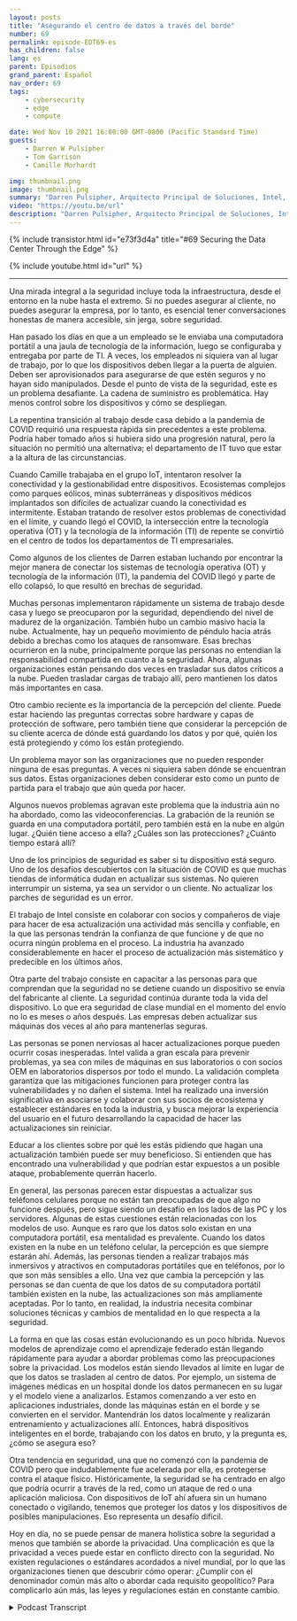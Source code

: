 ```yaml
---
layout: posts
title: "Asegurando el centro de datos a través del borde"
number: 69
permalink: episode-EDT69-es
has_children: false
lang: es
parent: Episodios
grand_parent: Español
nav_order: 69
tags:
    - cybersecurity
    - edge
    - compute

date: Wed Nov 10 2021 16:00:00 GMT-0800 (Pacific Standard Time)
guests:
    - Darren W Pulsipher
    - Tom Garrison
    - Camille Morhardt

img: thumbnail.png
image: thumbnail.png
summary: "Darren Pulsipher, Arquitecto Principal de Soluciones, Intel, habla sobre la seguridad del centro de datos a través del borde con otros ejecutivos de Intel y los anfitriones del podcast Tom Garrison, VP de Seguridad del Cliente, y Camille Morhardt, Directora de Innovación y Comunicación de Seguridad."
video: "https://youtu.be/url"
description: "Darren Pulsipher, Arquitecto Principal de Soluciones, Intel, habla sobre la seguridad del centro de datos a través del borde con otros ejecutivos de Intel y los anfitriones del podcast Tom Garrison, VP de Seguridad del Cliente, y Camille Morhardt, Directora de Innovación y Comunicación de Seguridad."
---
```


<div>
{% include transistor.html id="e73f3d4a" title="#69 Securing the Data Center Through the Edge" %}

{% include youtube.html id="url" %}
</div>

---

Una mirada integral a la seguridad incluye toda la infraestructura, desde el entorno en la nube hasta el extremo. Si no puedes asegurar al cliente, no puedes asegurar la empresa, por lo tanto, es esencial tener conversaciones honestas de manera accesible, sin jerga, sobre seguridad.

Han pasado los días en que a un empleado se le enviaba una computadora portátil a una jaula de tecnología de la información, luego se configuraba y entregaba por parte de TI. A veces, los empleados ni siquiera van al lugar de trabajo, por lo que los dispositivos deben llegar a la puerta de alguien. Deben ser aprovisionados para asegurarse de que estén seguros y no hayan sido manipulados. Desde el punto de vista de la seguridad, este es un problema desafiante. La cadena de suministro es problemática. Hay menos control sobre los dispositivos y cómo se despliegan.

La repentina transición al trabajo desde casa debido a la pandemia de COVID requirió una respuesta rápida sin precedentes a este problema. Podría haber tomado años si hubiera sido una progresión natural, pero la situación no permitió una alternativa; el departamento de IT tuvo que estar a la altura de las circunstancias.

Cuando Camille trabajaba en el grupo IoT, intentaron resolver la conectividad y la gestionabilidad entre dispositivos. Ecosistemas complejos como parques eólicos, minas subterráneas y dispositivos médicos implantados son difíciles de actualizar cuando la conectividad es intermitente. Estaban tratando de resolver estos problemas de conectividad en el límite, y cuando llegó el COVID, la intersección entre la tecnología operativa (OT) y la tecnología de la información (TI) de repente se convirtió en el centro de todos los departamentos de TI empresariales.

Como algunos de los clientes de Darren estaban luchando por encontrar la mejor manera de conectar los sistemas de tecnología operativa (OT) y tecnología de la información (IT), la pandemia del COVID llegó y parte de ello colapsó, lo que resultó en brechas de seguridad.

Muchas personas implementaron rápidamente un sistema de trabajo desde casa y luego se preocuparon por la seguridad, dependiendo del nivel de madurez de la organización. También hubo un cambio masivo hacia la nube. Actualmente, hay un pequeño movimiento de péndulo hacia atrás debido a brechas como los ataques de ransomware. Esas brechas ocurrieron en la nube, principalmente porque las personas no entendían la responsabilidad compartida en cuanto a la seguridad. Ahora, algunas organizaciones están pensando dos veces en trasladar sus datos críticos a la nube. Pueden trasladar cargas de trabajo allí, pero mantienen los datos más importantes en casa.

Otro cambio reciente es la importancia de la percepción del cliente. Puede estar haciendo las preguntas correctas sobre hardware y capas de protección de software, pero también tiene que considerar la percepción de su cliente acerca de dónde está guardando los datos y por qué, quién los está protegiendo y cómo los están protegiendo.

Un problema mayor son las organizaciones que no pueden responder ninguna de esas preguntas. A veces ni siquiera saben dónde se encuentran sus datos. Estas organizaciones deben considerar esto como un punto de partida para el trabajo que aún queda por hacer.

Algunos nuevos problemas agravan este problema que la industria aún no ha abordado, como las videoconferencias. La grabación de la reunión se guarda en una computadora portátil, pero también está en la nube en algún lugar. ¿Quién tiene acceso a ella? ¿Cuáles son las protecciones? ¿Cuánto tiempo estará allí?

Uno de los principios de seguridad es saber si tu dispositivo está seguro. Uno de los desafíos descubiertos con la situación de COVID es que muchas tiendas de informática dudan en actualizar sus sistemas. No quieren interrumpir un sistema, ya sea un servidor o un cliente. No actualizar los parches de seguridad es un error.

El trabajo de Intel consiste en colaborar con socios y compañeros de viaje para hacer de esa actualización una actividad más sencilla y confiable, en la que las personas tendrán la confianza de que funcione y de que no ocurra ningún problema en el proceso. La industria ha avanzado considerablemente en hacer el proceso de actualización más sistemático y predecible en los últimos años.

Otra parte del trabajo consiste en capacitar a las personas para que comprendan que la seguridad no se detiene cuando un dispositivo se envía del fabricante al cliente. La seguridad continúa durante toda la vida del dispositivo. Lo que era seguridad de clase mundial en el momento del envío no lo es meses o años después. Las empresas deben actualizar sus máquinas dos veces al año para mantenerlas seguras.

Las personas se ponen nerviosas al hacer actualizaciones porque pueden ocurrir cosas inesperadas. Intel valida a gran escala para prevenir problemas, ya sea con miles de máquinas en sus laboratorios o con socios OEM en laboratorios dispersos por todo el mundo. La validación completa garantiza que las mitigaciones funcionen para proteger contra las vulnerabilidades y no dañen el sistema. Intel ha realizado una inversión significativa en asociarse y colaborar con sus socios de ecosistema y establecer estándares en toda la industria, y busca mejorar la experiencia del usuario en el futuro desarrollando la capacidad de hacer las actualizaciones sin reiniciar.

Educar a los clientes sobre por qué les estás pidiendo que hagan una actualización también puede ser muy beneficioso. Si entienden que has encontrado una vulnerabilidad y que podrían estar expuestos a un posible ataque, probablemente querrán hacerlo.

En general, las personas parecen estar dispuestas a actualizar sus teléfonos celulares porque no están tan preocupadas de que algo no funcione después, pero sigue siendo un desafío en los lados de las PC y los servidores. Algunas de estas cuestiones están relacionadas con los modelos de uso. Aunque es raro que los datos solo existan en una computadora portátil, esa mentalidad es prevalente. Cuando los datos existen en la nube en un teléfono celular, la percepción es que siempre estarán ahí. Además, las personas tienden a realizar trabajos más inmersivos y atractivos en computadoras portátiles que en teléfonos, por lo que son más sensibles a ello. Una vez que cambia la percepción y las personas se dan cuenta de que los datos de su computadora portátil también existen en la nube, las actualizaciones son más ampliamente aceptadas. Por lo tanto, en realidad, la industria necesita combinar soluciones técnicas y cambios de mentalidad en lo que respecta a la seguridad.

La forma en que las cosas están evolucionando es un poco híbrida. Nuevos modelos de aprendizaje como el aprendizaje federado están llegando rápidamente para ayudar a abordar problemas como las preocupaciones sobre la privacidad. Los modelos están siendo llevados al límite en lugar de que los datos se trasladen al centro de datos. Por ejemplo, un sistema de imágenes médicas en un hospital donde los datos permanecen en su lugar y el modelo viene a analizarlos. Estamos comenzando a ver esto en aplicaciones industriales, donde las máquinas están en el borde y se convierten en el servidor. Mantendrán los datos localmente y realizarán entrenamiento y actualizaciones allí. Entonces, habrá dispositivos inteligentes en el borde, trabajando con los datos en bruto, y la pregunta es, ¿cómo se asegura eso?

Otra tendencia en seguridad, una que no comenzó con la pandemia de COVID pero que indudablemente fue acelerada por ella, es protegerse contra el ataque físico. Históricamente, la seguridad se ha centrado en algo que podría ocurrir a través de la red, como un ataque de red o una aplicación maliciosa. Con dispositivos de IoT ahí afuera sin un humano conectado o vigilando, tenemos que proteger los datos y los dispositivos de posibles manipulaciones. Eso representa un desafío difícil.

Hoy en día, no se puede pensar de manera holística sobre la seguridad a menos que también se aborde la privacidad. Una complicación es que la privacidad a veces puede estar en conflicto directo con la seguridad. No existen regulaciones o estándares acordados a nivel mundial, por lo que las organizaciones tienen que descubrir cómo operar: ¿Cumplir con el denominador común más alto o abordar cada requisito geopolítico? Para complicarlo aún más, las leyes y regulaciones están en constante cambio.



<details>
<summary> Podcast Transcript </summary>

<p></p>

</details>
